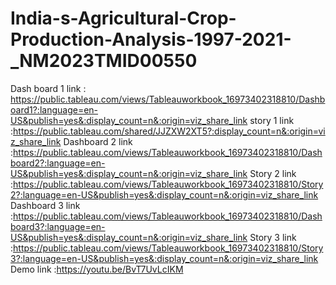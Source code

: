 # India-s-Agricultural-Crop-Production-Analysis-1997-2021-_NM2023TMID00550
Dash board 1 link  : https://public.tableau.com/views/Tableauworkbook_16973402318810/Dashboard1?:language=en-US&publish=yes&:display_count=n&:origin=viz_share_link
story 1 link :https://public.tableau.com/shared/JJZXW2XT5?:display_count=n&:origin=viz_share_link
Dashboard 2 link :https://public.tableau.com/views/Tableauworkbook_16973402318810/Dashboard2?:language=en-US&publish=yes&:display_count=n&:origin=viz_share_link
Story 2 link :https://public.tableau.com/views/Tableauworkbook_16973402318810/Story2?:language=en-US&publish=yes&:display_count=n&:origin=viz_share_link
Dashboard 3 link :https://public.tableau.com/views/Tableauworkbook_16973402318810/Dashboard3?:language=en-US&publish=yes&:display_count=n&:origin=viz_share_link
Story 3 link :https://public.tableau.com/views/Tableauworkbook_16973402318810/Story3?:language=en-US&publish=yes&:display_count=n&:origin=viz_share_link
Demo link :https://youtu.be/BvT7UvLcIKM
